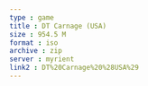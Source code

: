 ```yaml
---
type : game
title : DT Carnage (USA)
size : 954.5 M
format : iso
archive : zip
server : myrient
link2 : DT%20Carnage%20%28USA%29
---
```

